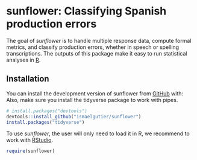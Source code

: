 
<!-- README.md is generated from README.Rmd. Please edit that file -->

# sunflower: Classifying Spanish production errors

<!-- badges: start -->
<!-- badges: end -->

The goal of *sunflower* is to handle multiple response data, compute
formal metrics, and classify production errors, whether in speech or
spelling transcriptions. The outputs of this package make it easy to run
statistical analyses in [R](https://www.r-project.org/).

## Installation

You can install the development version of sunflower from
[GitHub](https://github.com/) with: Also, make sure you install the
tidyverse package to work with pipes.

``` r
# install.packages("devtools")
devtools::install_github("ismaelgutier/sunflower")
install.packages("tidyverse")
```

To use *sunflower*, the user will only need to load it in R, we
recommend to work with
[RStudio](https://posit.co/download/rstudio-desktop/).

``` r
require(sunflower)
```
